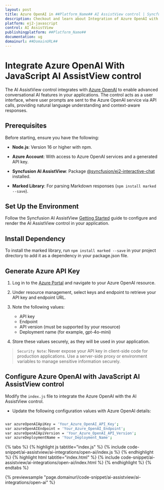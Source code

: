 ```yaml
---
layout: post
title: Azure OpenAI in ##Platform_Name## AI AssistView control | Syncfusion
description: Checkout and learn about Integration of Azure OpenAI with ##Platform_Name## AI AssistView control of Syncfusion Essential JS 2 and more.
platform: ej2-javascript
control: AI AssistView 
publishingplatform: ##Platform_Name##
documentation: ug
domainurl: ##DomainURL##
---
```


# Integrate Azure OpenAI With JavaScript AI AssistView control 

The AI AssistView control integrates with [Azure OpenAI](https://microsoft.github.io/PartnerResources/skilling/ai-ml-academy/resources/openai) to enable advanced conversational AI features in your applications. The control acts as a user interface, where user prompts are sent to the Azure OpenAI service via API calls, providing natural language understanding and context-aware responses.

## Prerequisites

Before starting, ensure you have the following:

* **Node.js**: Version 16 or higher with npm.

* **Azure Account**: With access to Azure OpenAI services and a generated API key.

* **Syncfusion AI AssistView**: Package [@syncfusion/ej2-interactive-chat](https://www.npmjs.com/package/@syncfusion/ej2-interactive-chat) installed.

* **Marked Library**: For parsing Markdown responses (`npm install marked --save`).

## Set Up the Environment

Follow the Syncfusion AI AssistView [Getting Started](../getting-started) guide to configure and render the AI AssistView control in your application.

## Install Dependency

To install the marked library, run `npm install marked --save` in your project directory to add it as a dependency in your package.json file.

## Generate Azure API Key

1. Log in to the [Azure Portal](https://portal.azure.com/#home) and navigate to your Azure OpenAI resource. 

2. Under resource management, select keys and endpoint to retrieve your API key and endpoint URL.  

3. Note the following values:
   - API key
   - Endpoint
   - API version (must be supported by your resource)
   - Deployment name (for example, gpt-4o-mini)

4. Store these values securely, as they will be used in your application.

> `Security Note`: Never expose your API key in client-side code for production applications. Use a server-side proxy or environment variables to manage sensitive information securely.

##  Configure Azure OpenAI with JavaScript AI AssistView control

Modify the `index.js` file to integrate the Azure OpenAI with the AI AssistView control.

* Update the following configuration values with Azure OpenAI details:

```bash

var azureOpenAIApiKey = 'Your_Azure_OpenAI_API_Key';
var azureOpenAIEndpoint = 'Your_Azure_OpenAI_Endpoint';
var azureOpenAIApiVersion = 'Your_Azure_OpenAI_API_Version';
var azureDeploymentName = 'Your_Deployment_Name';

```

{% tabs %}
{% highlight js tabtitle="index.js" %}
{% include code-snippet/ai-assistview/ai-integrations/open-ai/index.js %}
{% endhighlight %}
{% highlight html tabtitle="index.html" %}
{% include code-snippet/ai-assistview/ai-integrations/open-ai/index.html %}
{% endhighlight %}
{% endtabs %}

{% previewsample "page.domainurl/code-snippet/ai-assistview/ai-integrations/open-ai" %}
